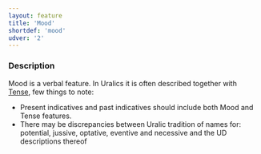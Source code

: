 ```yaml
---
layout: feature
title: 'Mood'
shortdef: 'mood'
udver: '2'
---
```


### Description

Mood is a verbal feature. In Uralics it is often described together with
[Tense](), few things to note:

* Present indicatives and past indicatives should include both Mood and Tense
  features.
* There may be discrepancies between Uralic tradition of names for: potential,
  jussive, optative, eventive and necessive and the UD descriptions thereof


<!-- Interlanguage links updated Po lis 14 15:34:49 CET 2022 -->
